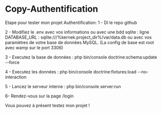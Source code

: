 # Copy-Authentification

Etape pour tester mon projet Authentification:
1 - Dl le repo github

2 - Modifiez le .env avec vos informations ou avec une bdd sqlite : ligne DATABASE_URL : sqlite:///%kernek.project_dir%/var/data.db ou avec vos paramètres de votre base de données MySQL.
(La config de base est root avec wamp sur le port 3306)

3 - Executez la base de données : php bin/console doctrine:schema:update --force

4 - Executez les données : php bin/console doctrine:fixtures:load --no-interaction

5 - Lancez le serveur interne : php bin/console server:run

6- Rendez-vous sur la page /login

Vous pouvez à présent testez mon projet !
